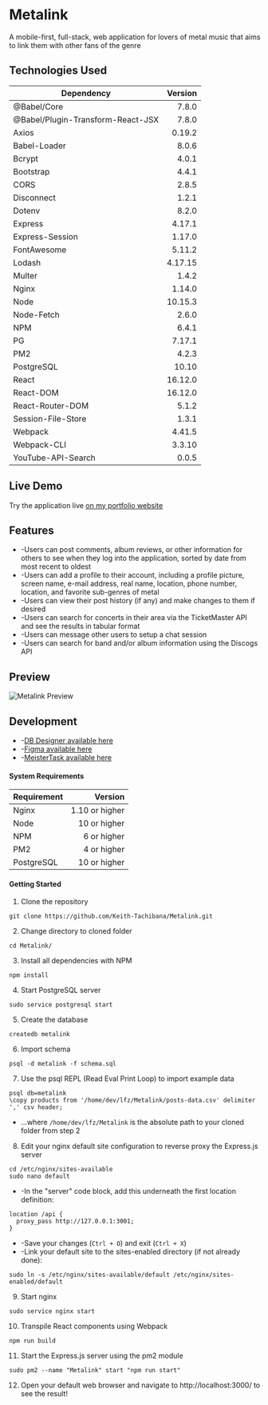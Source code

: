 # Metalink
A mobile-first, full-stack, web application for lovers of metal music that aims to link them with other fans of the genre
## Technologies Used
|              Dependency            | Version |
|------------------------------------|--------:|
| @Babel/Core                        | 7.8.0   |
| @Babel/Plugin-Transform-React-JSX  | 7.8.0   |
| Axios                              | 0.19.2  |
| Babel-Loader                       | 8.0.6   |
| Bcrypt                             | 4.0.1   |
| Bootstrap                          | 4.4.1   |
| CORS                               | 2.8.5   |
| Disconnect                         | 1.2.1   |
| Dotenv                             | 8.2.0   |
| Express                            | 4.17.1  |
| Express-Session                    | 1.17.0  |
| FontAwesome                        | 5.11.2  |
| Lodash                             | 4.17.15 |
| Multer                             | 1.4.2   |
| Nginx                              | 1.14.0  |
| Node                               | 10.15.3 |
| Node-Fetch                         | 2.6.0   |
| NPM                                | 6.4.1   | 
| PG                                 | 7.17.1  |
| PM2                                | 4.2.3   |
| PostgreSQL                         | 10.10   |
| React                              | 16.12.0 |
| React-DOM                          | 16.12.0 |
| React-Router-DOM                   | 5.1.2   |
| Session-File-Store                 | 1.3.1   |
| Webpack                            | 4.41.5  |
| Webpack-CLI                        | 3.3.10  |
| YouTube-API-Search                 | 0.0.5   |
## Live Demo
Try the application live [on my portfolio website](http://metalink.keith-tachibana.com/)
## Features
- -Users can post comments, album reviews, or other information for others to see when they log into the application, sorted by date from most recent to oldest
- -Users can add a profile to their account, including a profile picture, screen name, e-mail address, real name, location, phone number, location, and favorite sub-genres of metal
- -Users can view their post history (if any) and make changes to them if desired
- -Users can search for concerts in their area via the TicketMaster API and see the results in tabular format
- -Users can message other users to setup a chat session
- -Users can search for band and/or album information using the Discogs API
## Preview
![Metalink Preview](preview.gif "Metalink Preview")
## Development
- -[DB Designer available here](https://app.dbdesigner.net/designer/schema/312595)
- -[Figma available here](https://www.figma.com/file/pzkKz7ZmE00RLNJQBJOxA7/MetaLink?node-id=0%3A1)
- -[MeisterTask available here](https://www.meistertask.com/app/project/i8BR5WmN/metalink)
#### System Requirements
| Requirement |     Version    |
|-------------|---------------:|
| Nginx       | 1.10 or higher |
| Node        | 10 or higher   |
| NPM         | 6 or higher    |
| PM2         | 4 or higher    |
| PostgreSQL  | 10 or higher   |
#### Getting Started
1. Clone the repository
  ```shell
  git clone https://github.com/Keith-Tachibana/Metalink.git
  ```
2. Change directory to cloned folder
  ```shell
  cd Metalink/
  ```
3. Install all dependencies with NPM
  ```shell
  npm install
  ```
4. Start PostgreSQL server
  ```shell
  sudo service postgresql start
  ```
5. Create the database
  ```shell
  createdb metalink
  ```
6. Import schema
  ```shell
  psql -d metalink -f schema.sql
  ```
7. Use the psql REPL (Read Eval Print Loop) to import example data
  ```shell
  psql db=metalink
  \copy products from '/home/dev/lfz/Metalink/posts-data.csv' delimiter ',' csv header;
  ```
  - ...where `/home/dev/lfz/Metalink` is the absolute path to your cloned folder from step 2
8. Edit your nginx default site configuration to reverse proxy the Express.js server
  ```shell
  cd /etc/nginx/sites-available
  sudo nano default
  ```
   - -In the "server" code block, add this underneath the first location definition:
  ```shell
  location /api {
    proxy_pass http://127.0.0.1:3001;
  }
  ```
   - -Save your changes (`Ctrl + O`) and exit (`Ctrl + X`)
   - -Link your default site to the sites-enabled directory (if not already done):
  ```shell
  sudo ln -s /etc/nginx/sites-available/default /etc/nginx/sites-enabled/default
  ```
9. Start nginx
  ```shell
  sudo service nginx start
  ```
10. Transpile React components using Webpack
  ```shell
  npm run build
  ```
11. Start the Express.js server using the pm2 module
  ```shell
  sudo pm2 --name "Metalink" start "npm run start"
  ```
12. Open your default web browser and navigate to http://localhost:3000/ to see the result!
